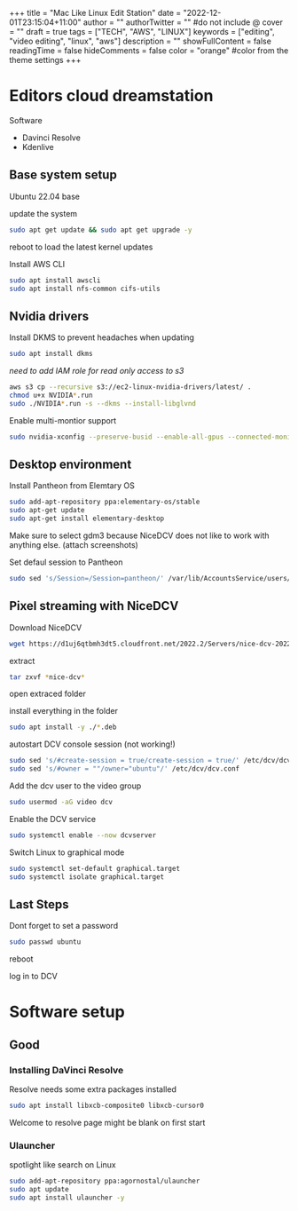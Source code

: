 +++
title = "Mac Like Linux Edit Station"
date = "2022-12-01T23:15:04+11:00"
author = ""
authorTwitter = "" #do not include @
cover = ""
draft = true
tags = ["TECH", "AWS", "LINUX"]
keywords = ["editing", "video editing", "linux", "aws"]
description = ""
showFullContent = false
readingTime = false
hideComments = false
color = "orange" #color from the theme settings
+++


# Editors cloud dreamstation

Software
- Davinci Resolve
- Kdenlive


## Base system setup 
Ubuntu 22.04 base

update the system
```bash
sudo apt get update && sudo apt get upgrade -y
```
reboot to load the latest kernel updates


Install AWS CLI
```bash
sudo apt install awscli
sudo apt install nfs-common cifs-utils
```

## Nvidia drivers

Install DKMS to prevent headaches when updating

```bash
sudo apt install dkms
```

*need to add IAM role for read only access to s3*

```bash
aws s3 cp --recursive s3://ec2-linux-nvidia-drivers/latest/ .
chmod u+x NVIDIA*.run
sudo ./NVIDIA*.run -s --dkms --install-libglvnd
```

Enable multi-montior support
```bash
sudo nvidia-xconfig --preserve-busid --enable-all-gpus --connected-monitor=DFP-0,DFP-1,DFP-2,DFP-3
```

## Desktop environment

Install Pantheon from Elemtary OS

```bash
sudo add-apt-repository ppa:elementary-os/stable
sudo apt-get update
sudo apt-get install elementary-desktop
```

Make sure to select gdm3 because NiceDCV does not like to work with anything else. (attach screenshots)

Set defaul session to Pantheon

```bash
sudo sed 's/Session=/Session=pantheon/' /var/lib/AccountsService/users/cinnamon
```

## Pixel streaming with NiceDCV

Download NiceDCV
```bash
wget https://d1uj6qtbmh3dt5.cloudfront.net/2022.2/Servers/nice-dcv-2022.2-13907-ubuntu2204-x86_64.tgz
```

extract 

```bash
tar zxvf *nice-dcv*
```

open extraced folder

install everything in the folder

```bash
sudo apt install -y ./*.deb
```

autostart DCV console session (not working!)
```bash
sudo sed 's/#create-session = true/create-session = true/' /etc/dcv/dcv.conf
sudo sed 's/#owner = ""/owner="ubuntu"/' /etc/dcv/dcv.conf
```

Add the dcv user to the video group
```bash
sudo usermod -aG video dcv
````

Enable the DCV service
```bash
sudo systemctl enable --now dcvserver
```

Switch Linux to graphical mode
```bash
sudo systemctl set-default graphical.target
sudo systemctl isolate graphical.target
```


## Last Steps

Dont forget to set a password
```bash
sudo passwd ubuntu
```

reboot 

log in to DCV



# Software setup

## Good

### Installing DaVinci Resolve
Resolve needs some extra packages installed
```bash
sudo apt install libxcb-composite0 libxcb-cursor0
```

Welcome to resolve page might be blank on first start


### Ulauncher
spotlight like search on Linux

```bash
sudo add-apt-repository ppa:agornostal/ulauncher
sudo apt update
sudo apt install ulauncher -y
```